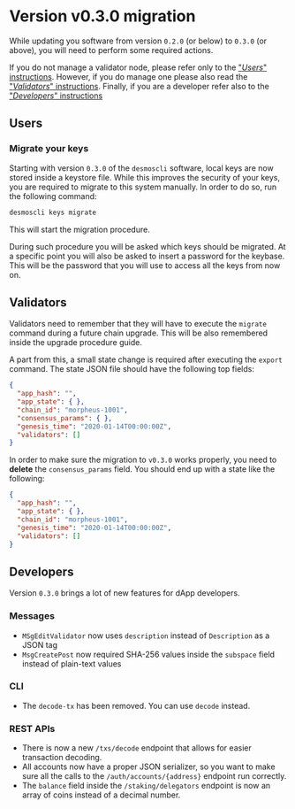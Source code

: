# Version v0.3.0 migration
While updating you software from version `0.2.0` (or below) to `0.3.0` (or above), you will need to perform some required actions. 

If you do not manage a validator node, please refer only to the ["*Users*" instructions](#users). However, if you do manage one please also read the ["*Validators*" instructions](#validators). Finally, if you are a developer refer also to the ["*Developers*" instructions](#developers)

## Users
### Migrate your keys
Starting with version `0.3.0` of the `desmoscli` software, local keys are now stored inside a keystore file. While this improves the security of your keys, you are required to migrate to this system manually. In order to do so, run the following command: 

```bash
desmoscli keys migrate 
```  

This will start the migration procedure. 

During such procedure you will be asked which keys should be migrated. At a specific point you will also be asked to insert a password for the keybase. This will be the password that you will use to access all the keys from now on.  


## Validators
Validators need to remember that they will have to execute the `migrate` command during a future chain upgrade. This will be also remembered inside the upgrade procedure guide. 

A part from this, a small state change is required after executing the `export` command. The state JSON file should have the following top fields: 

```json
{
  "app_hash": "",
  "app_state": { },
  "chain_id": "morpheus-1001",
  "consensus_params": { },
  "genesis_time": "2020-01-14T00:00:00Z",
  "validators": []
}
```

In order to make sure the migration to `v0.3.0` works properly, you need to **delete** the `consensus_params` field. You should end up with a state like the following: 

```json
{
  "app_hash": "",
  "app_state": { },
  "chain_id": "morpheus-1001",
  "genesis_time": "2020-01-14T00:00:00Z",
  "validators": []
}
```

## Developers
Version `0.3.0` brings a lot of new features for dApp developers. 

### Messages
- `MSgEditValidator` now uses `description` instead of `Description` as a JSON tag
- `MsgCreatePost` now required SHA-256 values inside the `subspace` field instead of plain-text values

### CLI
- The `decode-tx` has been removed. You can use `decode` instead.

### REST APIs
- There is now a new `/txs/decode` endpoint that allows for easier transaction decoding. 
- All accounts now have a proper JSON serializer, so you want to make sure all the calls to the `/auth/accounts/{address}` endpoint run correctly. 
- The `balance` field inside the `/staking/delegators` endpoint is now an array of coins instead of a decimal number.
